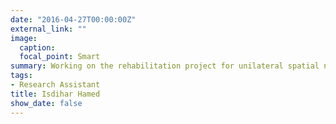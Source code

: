 ```yaml
---
date: "2016-04-27T00:00:00Z"
external_link: ""
image:
  caption: 
  focal_point: Smart
summary: Working on the rehabilitation project for unilateral spatial neglect in the acute phase
tags:
- Research Assistant
title: Isdihar Hamed
show_date: false
---
```

